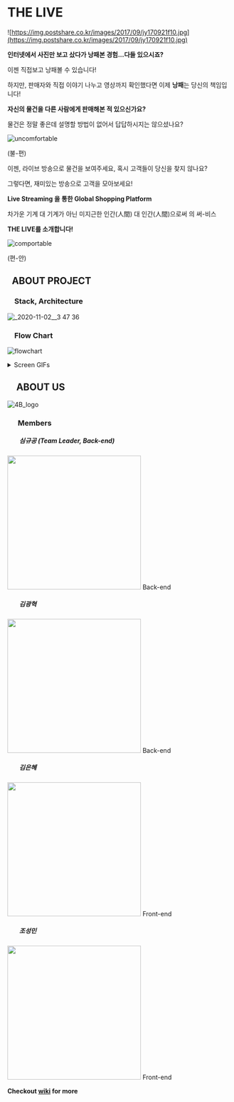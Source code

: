 # THE LIVE

![https://img.postshare.co.kr/images/2017/09/jy170921f10.jpg](https://img.postshare.co.kr/images/2017/09/jy170921f10.jpg)

**인터넷에서 사진만 보고 샀다가 낭패본 경험...다들 있으시죠?**

이젠 직접보고 낭패볼 수 있습니다!

하지만, 판매자와 직접 이야기 나누고 영상까지 확인했다면 이제 **낭패**는 당신의 책임입니다!

**자신의 물건을 다른 사람에게 판매해본 적 있으신가요?**

물건은 정말 좋은데 설명할 방법이 없어서 답답하시지는 않으셨나요?

![uncomfortable](https://user-images.githubusercontent.com/66895623/99763404-1f6aed00-2b3e-11eb-93f2-232ba15c6bc9.png)

(불-편)

이젠, 라이브 방송으로 물건을 보여주세요, 혹시 고객들이 당신을 찾지 않나요?

그렇다면, 재미있는 방송으로 고객을 모아보세요! 

**Live Streaming 을 통한 Global Shopping Platform**

차가운 기계 대 기계가 아닌 미지근한 인간(人間) 대 인간(人間)으로써 의 써-비스

 **THE LIVE를 소개합니다!**

![comportable](https://user-images.githubusercontent.com/66895623/99763383-0d894a00-2b3e-11eb-99be-f90f14804687.png)

(편-안)

## &nbsp;&nbsp;ABOUT PROJECT
### &nbsp;&nbsp;&nbsp;&nbsp;Stack, Architecture
![_2020-11-02__3 47 36](https://user-images.githubusercontent.com/66895623/97844098-c291c900-1d2d-11eb-8c06-9fdacade1d26.png)

### &nbsp;&nbsp;&nbsp;&nbsp;Flow Chart
![flowchart](https://user-images.githubusercontent.com/66895623/97844170-e228f180-1d2d-11eb-9740-29c98bb4e175.jpeg)
<details>
<summary>Screen GIFs</summary>
<details>
<summary>&nbsp;&nbsp;Signup</summary>
<img src="https://user-images.githubusercontent.com/66895623/97937334-bc4d2c80-1dc1-11eb-83c6-1957d1fe4bd2.gif" width="300">
<img src="https://user-images.githubusercontent.com/66895623/97937926-6bd6ce80-1dc3-11eb-8627-21254fab84ac.gif" width="300">
</details>

<details>
<summary>&nbsp;&nbsp;Signin</summary>

### Local Login
<img src="https://user-images.githubusercontent.com/66895623/97938029-af313d00-1dc3-11eb-8adf-d9cb617da980.gif" width="300">

### Google Oauth Login
<img src="https://user-images.githubusercontent.com/66895623/97938172-1222d400-1dc4-11eb-8590-4edb45afd0c2.gif" width="300">

</details>

<details>
<summary>&nbsp;&nbsp;Feed & Watching streaming</summary>
<img src="https://user-images.githubusercontent.com/66895623/97938349-8cebef00-1dc4-11eb-8e4b-5a3bfccd8d6e.gif" width="300">
<img src="https://user-images.githubusercontent.com/66895623/97938405-ac831780-1dc4-11eb-8d4c-9aaa727655e1.gif" width="300">
</details>

<details>
<summary>&nbsp;&nbsp;Add item as Seller</summary>
<img src="https://user-images.githubusercontent.com/66895623/97938567-14396280-1dc5-11eb-9664-2568165aad7b.gif" width="300">
</details>

<details>
<summary>&nbsp;&nbsp;Streaming</summary>
<img src="https://user-images.githubusercontent.com/66895623/97938641-3df28980-1dc5-11eb-8339-04c4fc5f76b1.gif" width="300">
<img src="https://user-images.githubusercontent.com/66895623/97938793-b48f8700-1dc5-11eb-9002-a9cf95182f48.gif" width="300">

</details>

<details>
<summary>&nbsp;&nbsp;Buy item</summary>
<img src="https://user-images.githubusercontent.com/66895623/97938912-00423080-1dc6-11eb-8cf6-4ae1337a929e.gif" width="300">
</details>

<details>
<summary>&nbsp;&nbsp;Order list</summary>
<img src="https://user-images.githubusercontent.com/66895623/97939003-40091800-1dc6-11eb-80cf-36770724a209.gif" width="300">
</details>

<details>
<summary>&nbsp;&nbsp;Product list</summary>
<img src="https://user-images.githubusercontent.com/66895623/97939125-96765680-1dc6-11eb-82dd-e261da8c6a97.gif" width="300">
</details>

<details>
<summary>&nbsp;&nbsp;Search</summary>
<img src="https://user-images.githubusercontent.com/66895623/97939389-b9a10600-1dc6-11eb-8299-11b3147d2b42.gif" width="300">
</details>

<details>
<summary>&nbsp;&nbsp;Seller order list</summary>
<img src="https://user-images.githubusercontent.com/66895623/97940231-f4a33980-1dc6-11eb-8c3f-d6c9f813b998.gif" width="300">
</details>

</details>

## &nbsp;&nbsp;&nbsp;&nbsp;ABOUT US
![4B_logo](https://user-images.githubusercontent.com/66895623/97844055-aee66280-1d2d-11eb-84f7-da98008a92af.png)
### &nbsp;&nbsp;&nbsp;&nbsp;&nbsp;&nbsp;Members

##### &nbsp;&nbsp;&nbsp;&nbsp;&nbsp;&nbsp;&nbsp;&nbsp;심규공 (Team Leader, Back-end)
<img src="https://user-images.githubusercontent.com/66895623/97845386-e5bd7800-1d2f-11eb-9c95-0d696e82af5a.jpg" width="300">
Back-end

##### &nbsp;&nbsp;&nbsp;&nbsp;&nbsp;&nbsp;&nbsp;&nbsp;김광혁
<img src="https://user-images.githubusercontent.com/66895623/97846570-8a8c8500-1d31-11eb-96be-26950ea8f783.jpg" width="300">
Back-end

##### &nbsp;&nbsp;&nbsp;&nbsp;&nbsp;&nbsp;&nbsp;&nbsp;김은혜
<img src="https://user-images.githubusercontent.com/66895623/97847132-7301cc00-1d32-11eb-8cfe-66f7049593ac.jpeg" width="300">
Front-end

##### &nbsp;&nbsp;&nbsp;&nbsp;&nbsp;&nbsp;&nbsp;&nbsp;조성민
<img src="https://user-images.githubusercontent.com/66895623/97845662-3208b800-1d30-11eb-8f36-82ba3b55a720.jpg" width="300">
Front-end

**Checkout [wiki](https://github.com/p33a33/THE_LIVE_CLIENT/wiki) for more**
